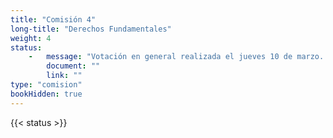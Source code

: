 ```yaml
---
title: "Comisión 4" 
long-title: "Derechos Fundamentales"
weight: 4
status: 
    -   message: "Votación en general realizada el jueves 10 de marzo. Pendiente la votación en *particular*" 
        document: ""
        link: ""
type: "comision"
bookHidden: true
---
```

{{< status >}}
